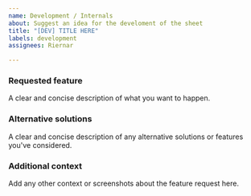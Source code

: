 ```yaml
---
name: Development / Internals
about: Suggest an idea for the develoment of the sheet
title: "[DEV] TITLE HERE"
labels: development
assignees: Riernar

---
```


### Requested feature
A clear and concise description of what you want to happen.

### Alternative solutions
A clear and concise description of any alternative solutions or features you've considered.

### Additional context
Add any other context or screenshots about the feature request here.
